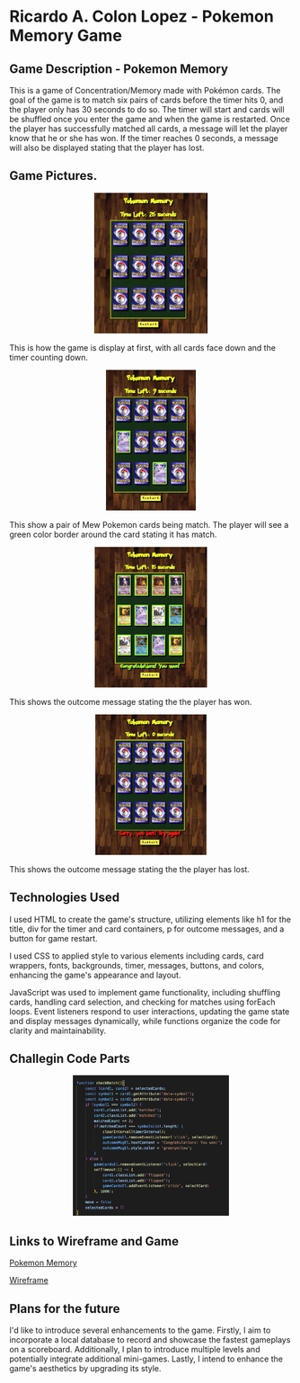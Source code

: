 # Ricardo A. Colon Lopez - Pokemon Memory Game

## Game Description - Pokemon Memory
This is a game of Concentration/Memory made with Pokémon cards. The goal of the game is to match six pairs of cards before the timer hits 0, and the player only has 30 seconds to do so. The timer will start and cards will be shuffled once you enter the game and when the game is restarted. Once the player has successfully matched all cards, a message will let the player know that he or she has won. If the timer reaches 0 seconds, a message will also be displayed stating that the player has lost.

## Game Pictures.
<p align="center">
<img height="250px" src="/assets/start.png">
</p>
This is how the game is display at first, with all cards face down and the timer counting down.
<p align="center">
<img height="250px" src="/assets/examples.png">
</p>
This show a pair of Mew Pokemon cards being match. The player will see a green color border around the card stating it has match.
<p align="center">
<img height="250px" src="/assets/win.png">
</p>
This shows the outcome message stating the the player has won.
<p align="center">
<img height="250px" src="/assets/lost.png">
</p>
This shows the outcome message stating the the player has lost.


## Technologies Used
I used HTML to create the game's structure, utilizing elements like h1 for the title, div for the timer and card containers, p for outcome messages, and a button for game restart.

I used CSS to applied style to various elements including cards, card wrappers, fonts, backgrounds, timer, messages, buttons, and colors, enhancing the game's appearance and layout.

JavaScript was used to implement game functionality, including shuffling cards, handling card selection, and checking for matches using forEach loops. Event listeners respond to user interactions, updating the game state and display messages
dynamically, while functions organize the code for clarity and maintainability.


## Challegin Code Parts 
<p align="center">
<img height="250px" src="/assets/checkMatch.png">
</p>

## Links to Wireframe and Game

[Pokemon Memory](https://pk-memory.netlify.app/)

[Wireframe](https://excalidraw.com/#room=0cd7242987147ce95e44,y9xskMlR50j2VRT_cfM9QA)


## Plans for the future

I'd like to introduce several enhancements to the game. Firstly, I aim to incorporate a local database to record and showcase the fastest gameplays on a scoreboard. Additionally, I plan to introduce multiple levels and potentially integrate additional mini-games. Lastly, I intend to enhance the game's aesthetics by upgrading its style.